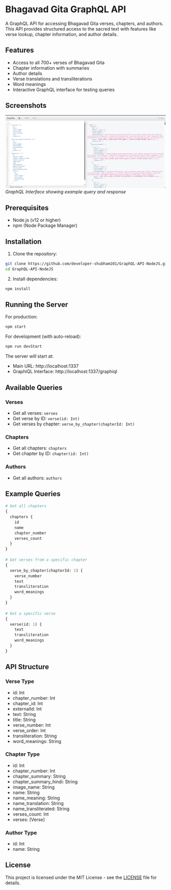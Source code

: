 # Bhagavad Gita GraphQL API

A GraphQL API for accessing Bhagavad Gita verses, chapters, and authors. This API provides structured access to the sacred text with features like verse lookup, chapter information, and author details.

## Features

- Access to all 700+ verses of Bhagavad Gita
- Chapter information with summaries
- Author details
- Verse translations and transliterations
- Word meanings
- Interactive GraphQL interface for testing queries

## Screenshots

![GraphQL Interface Example](ScreenShots/example.png)
*GraphQL Interface showing example query and response*

## Prerequisites

- Node.js (v12 or higher)
- npm (Node Package Manager)

## Installation

1. Clone the repository:
```bash
git clone https://github.com/developer-shubham101/GraphQL-API-NodeJS.git
cd GraphQL-API-NodeJS
```

2. Install dependencies:
```bash
npm install
```

## Running the Server

For production:
```bash
npm start
```

For development (with auto-reload):
```bash
npm run devStart
```

The server will start at:
- Main URL: http://localhost:1337
- GraphiQL Interface: http://localhost:1337/graphiql

## Available Queries

### Verses
- Get all verses: `verses`
- Get verse by ID: `verse(id: Int)`
- Get verses by chapter: `verse_by_chapter(chapterId: Int)`

### Chapters
- Get all chapters: `chapters`
- Get chapter by ID: `chapter(id: Int)`

### Authors
- Get all authors: `authors`

## Example Queries

```graphql
# Get all chapters
{
  chapters {
    id
    name
    chapter_number
    verses_count
  }
}

# Get verses from a specific chapter
{
  verse_by_chapter(chapterId: 1) {
    verse_number
    text
    transliteration
    word_meanings
  }
}

# Get a specific verse
{
  verse(id: 1) {
    text
    transliteration
    word_meanings
  }
}
```

## API Structure

### Verse Type
- id: Int
- chapter_number: Int
- chapter_id: Int
- externalId: Int
- text: String
- title: String
- verse_number: Int
- verse_order: Int
- transliteration: String
- word_meanings: String

### Chapter Type
- id: Int
- chapter_number: Int
- chapter_summary: String
- chapter_summary_hindi: String
- image_name: String
- name: String
- name_meaning: String
- name_translation: String
- name_transliterated: String
- verses_count: Int
- verses: [Verse]

### Author Type
- id: Int
- name: String

## License

This project is licensed under the MIT License - see the [LICENSE](LICENSE) file for details.
